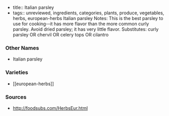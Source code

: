 - title:: Italian parsley
- tags:: unreviewed, ingredients, categories, plants, produce, vegetables, herbs, european-herbs
Italian parsley Notes: This is the best parsley to use for cooking--it has more flavor than the more common curly parsley. Avoid dried parsley; it has very little flavor. Substitutes: curly parsley OR chervil OR celery tops OR cilantro

### Other Names

* Italian parsley

### Varieties

* [[european-herbs]]

### Sources
* http://foodsubs.com/HerbsEur.html
